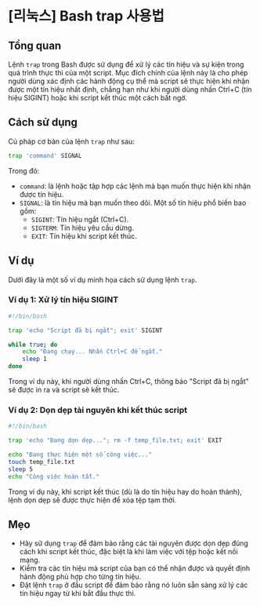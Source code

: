 # [리눅스] Bash trap 사용법

## Tổng quan
Lệnh `trap` trong Bash được sử dụng để xử lý các tín hiệu và sự kiện trong quá trình thực thi của một script. Mục đích chính của lệnh này là cho phép người dùng xác định các hành động cụ thể mà script sẽ thực hiện khi nhận được một tín hiệu nhất định, chẳng hạn như khi người dùng nhấn Ctrl+C (tín hiệu SIGINT) hoặc khi script kết thúc một cách bất ngờ.

## Cách sử dụng
Cú pháp cơ bản của lệnh `trap` như sau:

```bash
trap 'command' SIGNAL
```

Trong đó:
- `command`: là lệnh hoặc tập hợp các lệnh mà bạn muốn thực hiện khi nhận được tín hiệu.
- `SIGNAL`: là tín hiệu mà bạn muốn theo dõi. Một số tín hiệu phổ biến bao gồm:
  - `SIGINT`: Tín hiệu ngắt (Ctrl+C).
  - `SIGTERM`: Tín hiệu yêu cầu dừng.
  - `EXIT`: Tín hiệu khi script kết thúc.

## Ví dụ
Dưới đây là một số ví dụ minh họa cách sử dụng lệnh `trap`.

### Ví dụ 1: Xử lý tín hiệu SIGINT
```bash
#!/bin/bash

trap 'echo "Script đã bị ngắt"; exit' SIGINT

while true; do
    echo "Đang chạy... Nhấn Ctrl+C để ngắt."
    sleep 1
done
```
Trong ví dụ này, khi người dùng nhấn Ctrl+C, thông báo "Script đã bị ngắt" sẽ được in ra và script sẽ kết thúc.

### Ví dụ 2: Dọn dẹp tài nguyên khi kết thúc script
```bash
#!/bin/bash

trap 'echo "Đang dọn dẹp..."; rm -f temp_file.txt; exit' EXIT

echo "Đang thực hiện một số công việc..."
touch temp_file.txt
sleep 5
echo "Công việc hoàn tất."
```
Trong ví dụ này, khi script kết thúc (dù là do tín hiệu hay do hoàn thành), lệnh dọn dẹp sẽ được thực hiện để xóa tệp tạm thời.

## Mẹo
- Hãy sử dụng `trap` để đảm bảo rằng các tài nguyên được dọn dẹp đúng cách khi script kết thúc, đặc biệt là khi làm việc với tệp hoặc kết nối mạng.
- Kiểm tra các tín hiệu mà script của bạn có thể nhận được và quyết định hành động phù hợp cho từng tín hiệu.
- Đặt lệnh `trap` ở đầu script để đảm bảo rằng nó luôn sẵn sàng xử lý các tín hiệu ngay từ khi bắt đầu thực thi.